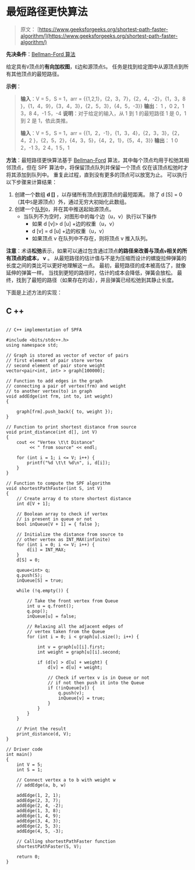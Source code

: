 # 最短路径更快算法

> 原文： [https://www.geeksforgeeks.org/shortest-path-faster-algorithm/](https://www.geeksforgeeks.org/shortest-path-faster-algorithm/)

**先决条件**：[Bellman-Ford 算法](https://www.geeksforgeeks.org/bellman-ford-algorithm-dp-23/)

给定具有`V`顶点的**有向加权图**，`E`边和源顶点`S`。 任务是找到给定图中从源顶点到所有其他顶点的最短路径。

**示例**：

> **输入**：V = 5，S = 1，arr = {{1,2,1}，{2，3，7}，{2，4，-2}，{1，3，8 }，{1，4，9}，{3，4，3}，{2，5，3}，{4，5，-3}}
> **输出**：
> 1 ，0
> 2，1
> 3，8
> 4，-1
> 5，-4
> **说明**：对于给定的输入，从 1 到 1 的最短路径 1 是 0，1 到 2 是 1，依此类推。
> 
> **输入**：V = 5，S = 1，arr = {{1，2，-1}，{1，3，4}，{2，3，3}，{2，4，2 }，{2，5，2}，{4，3，5}，{4，2，1}，{5，4，3}}
> **输出**：
> 1 0
> 2，-1
> 3，2
> 4，1
> 5，1

**方法**：最短路径更快算法基于 [Bellman-Ford](https://www.geeksforgeeks.org/bellman-ford-algorithm-dp-23/) 算法，其中每个顶点均用于松弛其相邻顶点，但在 SPF 算法中，将保​​留顶点队列并保留一个顶点 仅在该顶点松弛时才将其添加到队列中。 重复此过程，直到没有更多的顶点可以放宽为止。
可以执行以下步骤来计算结果：

1.  创建一个数组 **d []** ，以存储所有顶点到源顶点的最短距离。 除了 d [S] = 0（其中`S`是源顶点）外，通过无穷大初始化此数组。
2.  创建一个[队列](http://www.geeksforgeeks.org/queue-data-structure/)`Q`，并在其中推送起始源顶点。
    *   当队列不为空时，对图形中的每个边（u，v）执行以下操作
        *   如果 d [v]> d [u] +边的权重（u，v）
        *   d [v] = d [u] +边的权重（u，v）
        *   如果顶点 v 在队列中不存在，则将顶点 v 推入队列。

**注意**：术语**松弛**表示，如果可以通过包含通过顶点**的路径来改善与顶点`v`相关的所有顶点的成本， v** 。 从最短路径的估计值与不是为压缩而设计的螺旋拉伸弹簧的长度之间的类比可以更好地理解这一点。 最初，最短路径的成本被高估了，就像延伸的弹簧一样。 当找到更短的路径时，估计的成本会降低，弹簧会放松。 最终，找到了最短的路径（如果存在的话），并且弹簧已经松弛到其静止长度。

下面是上述方法的实现：

## C ++

```

// C++ implementation of SPFA 

#include <bits/stdc++.h> 
using namespace std; 

// Graph is stored as vector of vector of pairs 
// first element of pair store vertex 
// second element of pair store weight 
vector<pair<int, int> > graph[100000]; 

// Function to add edges in the graph 
// connecting a pair of vertex(frm) and weight 
// to another vertex(to) in graph 
void addEdge(int frm, int to, int weight) 
{ 

    graph[frm].push_back({ to, weight }); 
} 

// Function to print shortest distance from source 
void print_distance(int d[], int V) 
{ 
    cout << "Vertex \t\t Distance"
         << " from source" << endl; 

    for (int i = 1; i <= V; i++) { 
        printf("%d \t\t %d\n", i, d[i]); 
    } 
} 

// Function to compute the SPF algorithm 
void shortestPathFaster(int S, int V) 
{ 
    // Create array d to store shortest distance 
    int d[V + 1]; 

    // Boolean array to check if vertex 
    // is present in queue or not 
    bool inQueue[V + 1] = { false }; 

    // Initialize the distance from source to 
    // other vertex as INT_MAX(infinite) 
    for (int i = 0; i <= V; i++) { 
        d[i] = INT_MAX; 
    } 
    d[S] = 0; 

    queue<int> q; 
    q.push(S); 
    inQueue[S] = true; 

    while (!q.empty()) { 

        // Take the front vertex from Queue 
        int u = q.front(); 
        q.pop(); 
        inQueue[u] = false; 

        // Relaxing all the adjacent edges of 
        // vertex taken from the Queue 
        for (int i = 0; i < graph[u].size(); i++) { 

            int v = graph[u][i].first; 
            int weight = graph[u][i].second; 

            if (d[v] > d[u] + weight) { 
                d[v] = d[u] + weight; 

                // Check if vertex v is in Queue or not 
                // if not then push it into the Queue 
                if (!inQueue[v]) { 
                    q.push(v); 
                    inQueue[v] = true; 
                } 
            } 
        } 
    } 

    // Print the result 
    print_distance(d, V); 
} 

// Driver code 
int main() 
{ 
    int V = 5; 
    int S = 1; 

    // Connect vertex a to b with weight w 
    // addEdge(a, b, w) 

    addEdge(1, 2, 1); 
    addEdge(2, 3, 7); 
    addEdge(2, 4, -2); 
    addEdge(1, 3, 8); 
    addEdge(1, 4, 9); 
    addEdge(3, 4, 3); 
    addEdge(2, 5, 3); 
    addEdge(4, 5, -3); 

    // Calling shortestPathFaster function 
    shortestPathFaster(S, V); 

    return 0; 
} 

```
